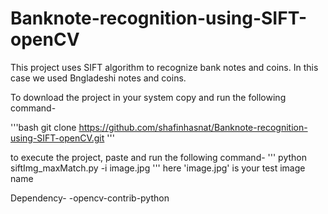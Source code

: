 # Banknote-recognition-using-SIFT-openCV

This project uses SIFT algorithm to recognize bank notes and coins. In this case we used Bngladeshi notes and coins.

To download the project in your system copy and run the following command-

'''bash
git clone https://github.com/shafinhasnat/Banknote-recognition-using-SIFT-openCV.git
'''

to execute the project, paste and run the following command-
'''
python siftImg_maxMatch.py -i image.jpg
'''
here 'image.jpg' is your test image name

Dependency-
-opencv-contrib-python

